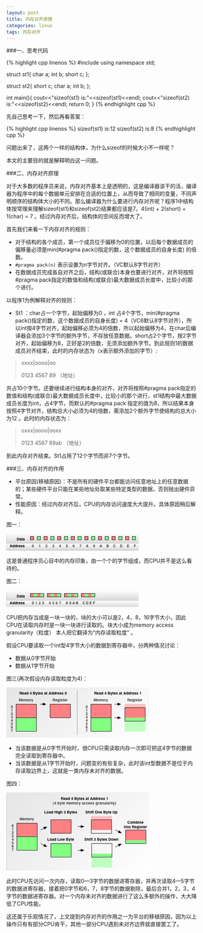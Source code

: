 ```yaml
---
layout: post
title: 内存对齐原理
categories: linux
tags: 内存对齐
---
```


###一、思考代码

{% highlight cpp linenos %}
#include<iostream>
using namespace std;

struct st1{
    char a;
    int b;
    short c;
};

struct st2{
    short c;
    char a;
    int b;
};

int main(){
    cout<<"sizeof(st1) is:"<<sizeof(st1)<<endl;
    cout<<"sizeof(st2) is:"<<sizeof(st2)<<endl;
    return 0;
}
{% endhighlight cpp %}

先自己思考一下，然后再看答案：

{% highlight cpp linenos %}
sizeof(st1) is:12
sizeof(st2) is:8
{% endhighlight cpp %}

问题出来了，这两个一样的结构体，为什么sizeof的时候大小不一样呢？

本文的主要目的就是解释明白这一问题。

###二、内存对齐原理

对于大多数的程序员来说，内存对齐基本上是透明的，这是编译器该干的活，编译器为程序中的每个数据单元安排在合适的位置上，从而导致了相同的变量，不同声明顺序的结构体大小的不同。那么编译器为什么要进行内存对齐呢？程序1中结构体按常理来理解sizeof(st1)和sizeof(st2)结果都应该是7，4(int) + 2(short) + 1(char) = 7 。经过内存对齐后，结构体的空间反而增大了。

首先我们来看一下内存对齐的规则：

* 对于结构的各个成员，第一个成员位于偏移为0的位置，以后每个数据成员的偏移量必须是min(#pragma pack()指定的数，这个数据成员的自身长度) 的倍数。
* `#pragma pack(n)` 表示设置为n字节对齐。（VC默认8字节对齐）
* 在数据成员完成各自对齐之后，结构(或联合)本身也要进行对齐，对齐将按照#pragma pack指定的数值和结构(或联合)最大数据成员长度中，比较小的那个进行。

以程序1为例解释对齐的规则：

* St1 ：char占一个字节，起始偏移为0 ，int 占4个字节，min(#pragma pack()指定的数，这个数据成员的自身长度) = 4（VC6默认8字节对齐），所以int按4字节对齐，起始偏移必须为4的倍数，所以起始偏移为4，在char后编译器会添加3个字节的额外字节，不存放任意数据。short占2个字节，按2字节对齐，起始偏移为8，正好是2的倍数，无须添加额外字节。到此规则1的数据成员对齐结束，此时的内存状态为（x表示额外添加的字节）:

> oxxx|oooo|oo
> 
> 0123 4567 89 （地址）

共占10个字节。还要继续进行结构本身的对齐，对齐将按照#pragma pack指定的数值和结构(或联合)最大数据成员长度中，比较小的那个进行，st1结构中最大数据成员长度为int，占4字节，而默认的#pragma pack 指定的值为8，所以结果本身按照4字节对齐，结构总大小必须为4的倍数，需添加2个额外字节使结构的总大小为12 。此时的内存状态为：

> oxxx|oooo|ooxx
> 
> 0123 4567 89ab （地址）

到此内存对齐结束。St1占用了12个字节而非7个字节。

###三、内存对齐的作用

* 平台原因(移植原因)：不是所有的硬件平台都能访问任意地址上的任意数据的；某些硬件平台只能在某些地址处取某些特定类型的数据，否则抛出硬件异常。
* 性能原因：经过内存对齐后，CPU的内存访问速度大大提升。具体原因稍后解释。

图一：

![img](../image/alignment-1.jpg)

这是普通程序员心目中的内存印象，由一个个的字节组成，而CPU并不是这么看待的。

图二：

![img](../image/alignment-2.jpg)

CPU把内存当成是一块一块的，块的大小可以是2，4，8，16字节大小，因此CPU在读取内存时是一块一块进行读取的。块大小成为memory access granularity（粒度） 本人把它翻译为“内存读取粒度” 。

假设CPU要读取一个int型4字节大小的数据到寄存器中，分两种情况讨论：

* 数据从0字节开始
* 数据从1字节开始

图三(再次假设内存读取粒度为4)：

![img](../image/alignment-3.jpg)

* 当该数据是从0字节开始时，很CPU只需读取内存一次即可把这4字节的数据完全读取到寄存器中。
* 当该数据是从1字节开始时，问题变的有些复杂，此时该int型数据不是位于内存读取边界上，这就是一类内存未对齐的数据。

图四：

![img](../image/alignment-4.jpg)

此时CPU先访问一次内存，读取0—3字节的数据进寄存器，并再次读取4—5字节的数据进寄存器，接着把0字节和6，7，8字节的数据剔除，最后合并1，2，3，4字节的数据进寄存器。对一个内存未对齐的数据进行了这么多额外的操作，大大降低了CPU性能。

这还属于乐观情况了，上文提到内存对齐的作用之一为平台的移植原因，因为以上操作只有有部分CPU肯干，其他一部分CPU遇到未对齐边界就直接罢工了。